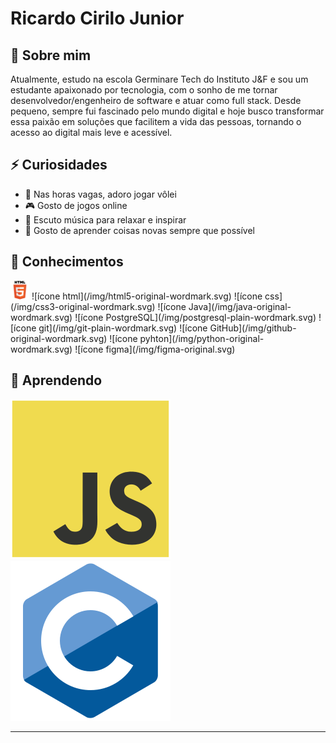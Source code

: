 # Ricardo Cirilo Junior

## 🚀 Sobre mim

  Atualmente, estudo na escola Germinare Tech do Instituto J&F e sou um estudante apaixonado por tecnologia, com o sonho de me tornar desenvolvedor/engenheiro de software e atuar como full stack. Desde pequeno, sempre fui fascinado pelo mundo digital e hoje busco transformar essa paixão em soluções que facilitem a vida das pessoas, tornando o acesso ao digital mais leve e acessível.
  
## ⚡ Curiosidades

- 🏐 Nas horas vagas, adoro jogar vôlei
- 🎮 Gosto de jogos online
- 🎵 Escuto música para relaxar e inspirar
- 📒 Gosto de aprender coisas novas sempre que possível

## 🧠 Conhecimentos
<img src="/img/html5-original-wordmark.svg" alt="ícone html" height="30px">
![ícone html](/img/html5-original-wordmark.svg) ![ícone css](/img/css3-original-wordmark.svg) ![ícone Java](/img/java-original-wordmark.svg) ![ícone PostgreSQL](/img/postgresql-plain-wordmark.svg) ![ícone git](/img/git-plain-wordmark.svg) ![ícone GitHub](/img/github-original-wordmark.svg) ![ícone pyhton](/img/python-original-wordmark.svg) ![ícone figma](/img/figma-original.svg)

## 📖 Aprendendo
![ícone JavaScript](/img/javascript-original.svg) ![ícone C](/img/c-original.svg)

---


<!--
[![Top Langs](https://github-readme-stats.vercel.app/api/top-langs/?username=RicardoCiriloJunior&layout=compact)](https://github.com/anuraghazra/github-readme-stats)
-->
